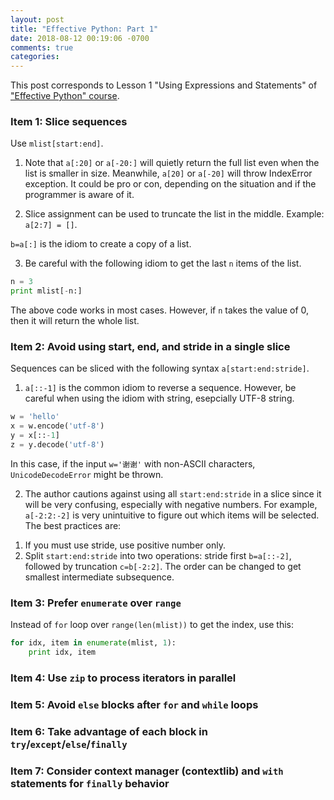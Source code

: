 ```yaml
---
layout: post
title: "Effective Python: Part 1"
date: 2018-08-12 00:19:06 -0700
comments: true
categories: 
---
```


This post corresponds to Lesson 1 "Using Expressions and Statements" of ["Effective Python" course](https://www.safaribooksonline.com/videos/effective-python/9780134175249).

<!--more-->

### Item 1: Slice sequences

Use `mlist[start:end]`.

1) Note that `a[:20]` or `a[-20:]` will quietly return the full list even when the list is smaller in size.
Meanwhile, `a[20]` or `a[-20]` will throw IndexError exception.
It could be pro or con, depending on the situation and if the programmer is aware of it.

2) Slice assignment can be used to truncate the list in the middle. Example: `a[2:7] = []`.

`b=a[:]` is the idiom to create a copy of a list.

3) Be careful with the following idiom to get the last `n` items of the list.

``` python WRONG: For input n, return the last n items from list
n = 3
print mlist[-n:]
```

The above code works in most cases. However, if `n` takes the value of 0, then it will return the whole list.

### Item 2: Avoid using start, end, and stride in a single slice

Sequences can be sliced with the following syntax `a[start:end:stride]`.

1) `a[::-1]` is the common idiom to reverse a sequence. However, be careful when using the idiom with string, esepcially UTF-8 string.

``` python WRONG: Reverse UTF-8 string
w = 'hello'
x = w.encode('utf-8')
y = x[::-1]
z = y.decode('utf-8')
```

In this case, if the input `w='谢谢'` with non-ASCII characters, `UnicodeDecodeError` might be thrown.

2) The author cautions against using all `start:end:stride` in a slice since it will be very confusing, especially with negative numbers.
For example, `a[-2:2:-2]` is very unintuitive to figure out which items will be selected.
The best practices are:

1. If you must use stride, use positive number only.
1. Split `start:end:stride` into two operations: stride first `b=a[::-2]`, followed by truncation `c=b[-2:2]`. The order can be changed to get smallest intermediate subsequence.

### Item 3: Prefer `enumerate` over `range`

Instead of `for` loop over `range(len(mlist))` to get the index, use this:

```python enumerate example
for idx, item in enumerate(mlist, 1):
    print idx, item
```

### Item 4: Use `zip` to process iterators in parallel

### Item 5: Avoid `else` blocks after `for` and `while` loops

### Item 6: Take advantage of each block in `try`/`except`/`else`/`finally`

### Item 7: Consider context manager (contextlib) and `with` statements for `finally` behavior

